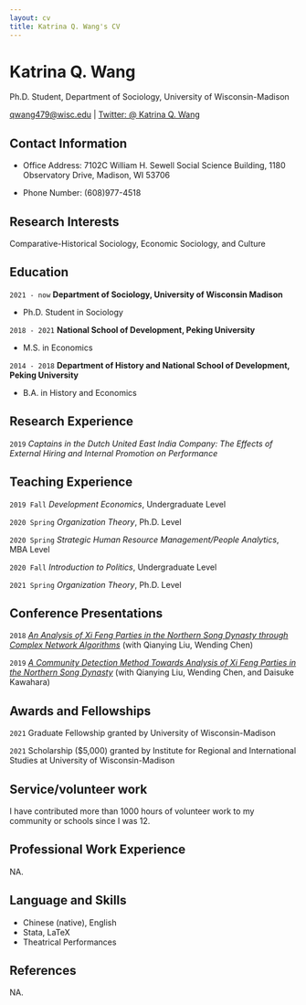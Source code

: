 ```yaml
---
layout: cv
title: Katrina Q. Wang's CV
---
```

# Katrina Q. Wang
Ph.D. Student, Department of Sociology, University of Wisconsin-Madison

<div id="webaddress">
<a href="qwang479@wisc.edu">qwang479@wisc.edu</a>
| <a href="https://twitter.com/KatrinaQWang2">Twitter: @ Katrina Q. Wang</a>
</div>


## Contact Information

- Office Address: 7102C William H. Sewell Social Science Building, 1180 Observatory Drive, Madison, WI 53706

- Phone Number: (608)977-4518

## Research Interests

Comparative-Historical Sociology, Economic Sociology, and Culture

## Education

`2021 - now`
__Department of Sociology, University of Wisconsin Madison__

- Ph.D. Student in Sociology

`2018 - 2021`
__National School of Development, Peking University__

- M.S. in Economics

`2014 - 2018`
__Department of History and National School of Development, Peking University__

- B.A. in History and Economics



## Research Experience

`2019` *Captains in the Dutch United East India Company: The Effects of External Hiring and Internal Promotion on Performance*


## Teaching Experience

`2019 Fall` *Development Economics*, Undergraduate Level

`2020 Spring` *Organization Theory*, Ph.D. Level

`2020 Spring` *Strategic Human Resource Management/People Analytics*, MBA Level

`2020 Fall` *Introduction to Politics*, Undergraduate Level

`2021 Spring` *Organization Theory*, Ph.D. Level


## Conference Presentations

`2018` [*An Analysis of Xi Feng Parties in the Northern Song Dynasty through Complex Network Algorithms*](http://www.dpi-proceedings.com/index.php/dtcse/article/view/27255) (with Qianying Liu, Wending Chen)

`2019` [*A Community Detection Method Towards Analysis of Xi Feng Parties in the Northern Song Dynasty*](http://jaslli.org/files/proceedings/15_paclic33_postconf.pdf) (with Qianying Liu, Wending Chen, and Daisuke Kawahara)


## Awards and Fellowships

`2021` Graduate Fellowship granted by University of Wisconsin-Madison

`2021` Scholarship ($5,000) granted by Institute for Regional and International Studies at University of Wisconsin-Madison

## Service/volunteer work

I have contributed more than 1000 hours of volunteer work to my community or schools since I was 12. 

## Professional Work Experience

NA.

## Language and Skills

- Chinese (native), English
- Stata, LaTeX
- Theatrical Performances

## References

NA.

<!-- ### Footer

Last updated: May 2013 -->


